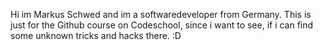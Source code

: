 Hi im Markus Schwed and im a softwaredeveloper from Germany.
This is just for the Github course on Codeschool, since i want to see,
if i can find some unknown tricks and hacks there. :D
